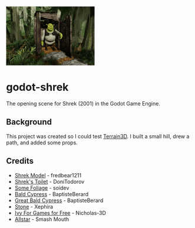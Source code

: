 ![Thumbnail](/ci/thumbnail.png)

# godot-shrek
The opening scene for Shrek (2001) in the Godot Game Engine.

## Background
This project was created so I could test [Terrain3D](https://github.com/TokisanGames/Terrain3D). I built a small hill, drew a path, and added some props.

## Credits
- [Shrek Model](https://sketchfab.com/3d-models/shrek-walk-cycle-cd5a1e1cd7dd4effa3df11bcaea915f4) - fredbear1211
- [Shrek's Toilet](https://sketchfab.com/3d-models/shreks-toilet-ec99a392c7ab40b9a56d421f11362d63) - DoniTodorov
- [Some Foliage](https://sketchfab.com/3d-models/some-foliage-5e806681504a4642a16a59c057d34e8d) - soidev
- [Bald Cypress](https://sketchfab.com/3d-models/bald-cypress-feb56a05db3546d390d0957e03cf48a3) - BaptisteBerard
- [Great Bald Cypress](https://sketchfab.com/3d-models/great-bald-cypress-dca97787b1b24fd8a0fb6bb536e383e3) - BaptisteBerard
- [Stone](https://sketchfab.com/3d-models/stone-2e966dce9db34fecad1290452bdab165) - Xephira
- [Ivy For Games for Free](https://sketchfab.com/3d-models/ivy-for-games-for-free-fa1fdd0f3f754ed8973426b2ec972b7d) - Nicholas-3D
- [Allstar](https://www.youtube.com/watch?v=L_jWHffIx5E) - Smash Mouth
  
